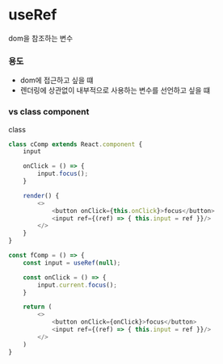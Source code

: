 # useRef
dom을 참조하는 변수 

### 용도
- dom에 접근하고 싶을 떄
- 렌더링에 상관없이 내부적으로 사용하는 변수를 선언하고 싶을 떄

### vs class component
class
```javascript
class cComp extends React.component {
    input

    onClick = () => {
        input.focus();
    }

    render() {
        <>
            <button onClick={this.onClick}>focus</button>
            <input ref={(ref) => { this.input = ref }}/>
        </>
    }
}
```

```javascript
const fComp = () => {
    const input = useRef(null);

    const onClick = () => {
        input.current.focus();
    }

    return (
        <>
            <button onClick={onClick}>focus</button>
            <input ref={(ref) => { this.input = ref }}/>
        </>
    )
}
```

